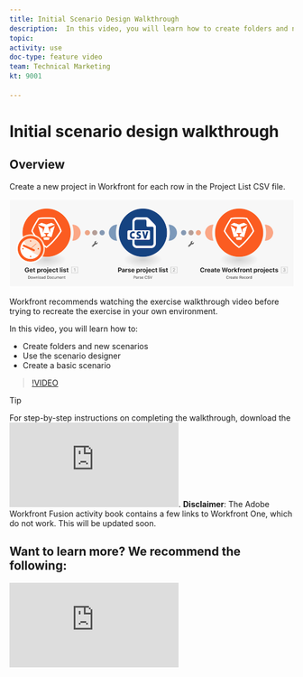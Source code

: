```yaml
---
title: Initial Scenario Design Walkthrough
description:  In this video, you will learn how to create folders and new scenarios, use the scenario designer, and create a basic scenario in [!DNL Adobe Workfront Fusion].
topic: 
activity: use
doc-type: feature video
team: Technical Marketing
kt: 9001 

---
```

# Initial scenario design walkthrough

## Overview

Create a new project in Workfront for each row in the Project List CSV file.

![An image of the Fusion scenario](assets/understand-the-basics-1.png)

Workfront recommends watching the exercise walkthrough video before trying to recreate the exercise in your own environment.

In this video, you will learn how to:

* Create folders and new scenarios
* Use the scenario designer
* Create a basic scenario 

>[!VIDEO](https://video.tv.adobe.com/v/335261/?quality=12)

>[!TIP]
>
>For step-by-step instructions on completing the walkthrough, download the ![Adobe Workfront Fusion activity book](https://experienceleague.adobe.com/docs/workfront-learn/tutorials-workfront/fusion/adobe-workfront-fusion-activity-book.pdf). **Disclaimer**: The Adobe Workfront Fusion activity book contains a few links to Workfront One, which do not work. This will be updated soon.


## Want to learn more? We recommend the following:

![Workfront Fusion documentation](https://experienceleague.adobe.com/docs/workfront/using/adobe-workfront-fusion/workfront-fusion-2.html?lang=en)


